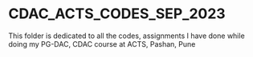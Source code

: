 # CDAC_ACTS_CODES_SEP_2023


This folder is dedicated to all the codes, assignments I have done while doing my PG-DAC, CDAC course at ACTS, Pashan, Pune

